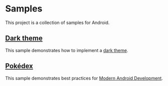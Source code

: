 # Samples

This project is a collection of samples for Android.

## [Dark theme](darktheme)

This sample demonstrates how to implement a
[dark theme](https://developer.android.com/guide/topics/ui/look-and-feel/darktheme).

## [Pokédex](pokedex)

This sample demonstrates best practices for
[Modern Android Development](https://developer.android.com/modern-android-development).
